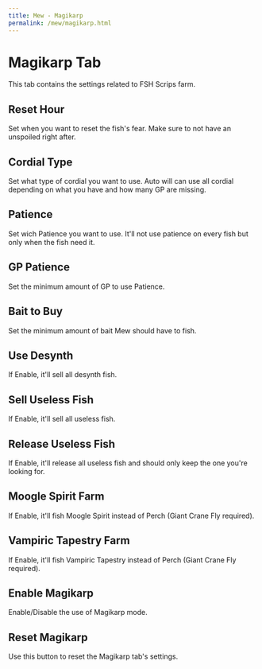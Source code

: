 ```yaml
---
title: Mew - Magikarp
permalink: /mew/magikarp.html
---
```


# Magikarp Tab
This tab contains the settings related to FSH Scrips farm.
	
## Reset Hour
Set when you want to reset the fish's fear. Make sure to not have an unspoiled right after.
	
## Cordial Type
Set what type of cordial you want to use. Auto will can use all cordial depending on what you have and how many GP are missing.
	
## Patience
Set wich Patience you want to use. It'll not use patience on every fish but only when the fish need it.

## GP Patience
Set the minimum amount of GP to use Patience.
	
## Bait to Buy
Set the minimum amount of bait Mew should have to fish.

## Use Desynth
If Enable, it'll sell all desynth fish.
	
## Sell Useless Fish
If Enable, it'll sell all useless fish.
	
## Release Useless Fish
If Enable, it'll release all useless fish and should only keep the one you're looking for.

## Moogle Spirit Farm
If Enable, it'll fish Moogle Spirit instead of Perch (Giant Crane Fly required).

## Vampiric Tapestry Farm
If Enable, it'll fish Vampiric Tapestry instead of Perch (Giant Crane Fly required).

## Enable Magikarp
Enable/Disable the use of Magikarp mode.
	
## Reset Magikarp
Use this button to reset the Magikarp tab's settings.
